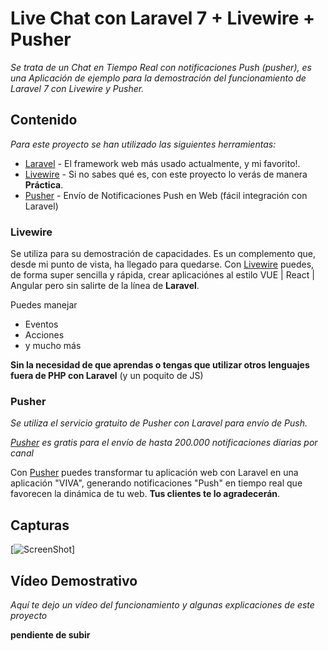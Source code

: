 # Live Chat con Laravel 7 + Livewire + Pusher
_Se trata de un Chat en Tiempo Real con notificaciones Push (pusher), es una Aplicación de ejemplo para la demostración del funcionamiento de Laravel 7 con Livewire y Pusher._

## Contenido

_Para este proyecto se han utilizado las siguientes herramientas:_
* [Laravel](https://laravel.com/) - El framework web más usado actualmente, y mi favorito!.
* [Livewire](https://laravel-livewire.com/) - Si no sabes qué es, con este proyecto lo verás de manera **Práctica**. 
* [Pusher](https://pusher.com/) - Envío de Notificaciones Push en Web (fácil integración con Laravel)

### Livewire
Se utiliza para su demostración de capacidades. Es un complemento que, desde mi punto de vista, ha llegado para quedarse. Con [Livewire](https://laravel-livewire.com/) puedes, de forma super sencilla y rápida, crear aplicaciónes al estilo VUE | React | Angular pero sin salirte de la línea de **Laravel**.

Puedes manejar

* Eventos
* Acciones
* y mucho más

**Sin la necesidad de que aprendas o tengas que utilizar otros lenguajes fuera de PHP con Laravel** (y un poquito de JS)

### Pusher
_Se utiliza el servicio gratuito de Pusher con Laravel para envío de Push._

_[Pusher](https://pusher.com/) es gratis para el envío de hasta 200.000 notificaciones diarias por canal_

Con [Pusher](https://pusher.com/) puedes transformar tu aplicación web con Laravel en una aplicación "VIVA", generando notificaciones "Push" en tiempo real que favorecen la dinámica de tu web. **Tus clientes te lo agradecerán**.

## Capturas

[![ScreenShot](https://raw.github.com/GabLeRoux/WebMole/master/ressources/WebMole_Youtube_Video.png)]


## Vídeo Demostrativo
_Aquí te dejo un vídeo del funcionamiento y algunas explicaciones de este proyecto_

**pendiente de subir**

